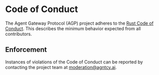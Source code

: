 # Code of Conduct

The Agent Gateway Protocol (AGP) project adheres to the
[Rust Code of Conduct](https://www.rust-lang.org/policies/code-of-conduct).
This describes the minimum behavior expected from all contributors.

## Enforcement

Instances of violations of the Code of Conduct can be reported by contacting
the project team at [moderation@agntcy.ai](mailto:moderation@agntcy.ai).
